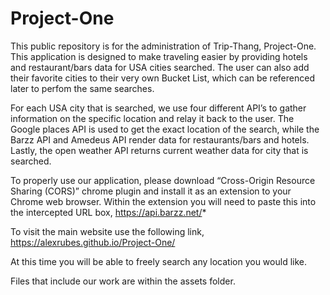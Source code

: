 # Project-One

This public repository is for the administration of Trip-Thang, Project-One. This application is designed to make traveling easier by providing hotels and restaurant/bars data for USA cities searched. The user can also add their favorite cities to their very own Bucket List, which can be referenced later to perfom the same searches. 

For each USA city that is searched, we use four different API’s to gather information on the specific location and relay it back to the user. The Google places API is used to get the exact location of the search, while the Barzz API and Amedeus API render data for restaurants/bars and hotels. Lastly, the open weather API returns current weather data for city that is searched.

To properly use our application, please download “Cross-Origin Resource Sharing (CORS)” chrome plugin and install it as an extension to your Chrome web browser. Within the extension you will need to paste this into the intercepted URL box, https://api.barzz.net/*

To visit the main website use the following link, https://alexrubes.github.io/Project-One/

At this time you will be able to freely search any location you would like.

Files that include our work are within the assets folder.